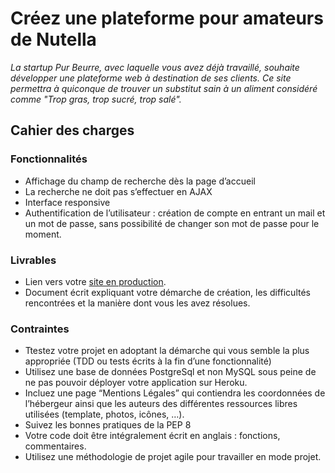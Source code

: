 # Créez une plateforme pour amateurs de Nutella
*La startup Pur Beurre, avec laquelle vous avez déjà travaillé, souhaite développer une plateforme web à destination de ses clients. Ce site permettra à quiconque de trouver un substitut sain à un aliment considéré comme "Trop gras, trop sucré, trop salé".*

## Cahier des charges

### Fonctionnalités

* Affichage du champ de recherche dès la page d’accueil
* La recherche ne doit pas s’effectuer en AJAX
* Interface responsive
* Authentification de l’utilisateur : création de compte en entrant un mail et un mot de passe, sans possibilité de changer son mot de passe pour le moment.

### Livrables
* Lien vers votre [site en production](https://project-purbeurre.herokuapp.com/).
* Document écrit expliquant votre démarche de création, les difficultés rencontrées et la manière dont vous les avez résolues. 

### Contraintes
* Ttestez votre projet en adoptant la démarche qui vous semble la plus appropriée (TDD ou tests écrits à la fin d’une fonctionnalité)
* Utilisez une base de données PostgreSql et non MySQL sous peine de ne pas pouvoir déployer votre application sur Heroku.
* Incluez une page “Mentions Légales” qui contiendra les coordonnées de l’hébergeur ainsi que les auteurs des différentes ressources libres utilisées (template, photos, icônes, …).
* Suivez les bonnes pratiques de la PEP 8
* Votre code doit être intégralement écrit en anglais : fonctions, commentaires.
* Utilisez une méthodologie de projet agile pour travailler en mode projet.

